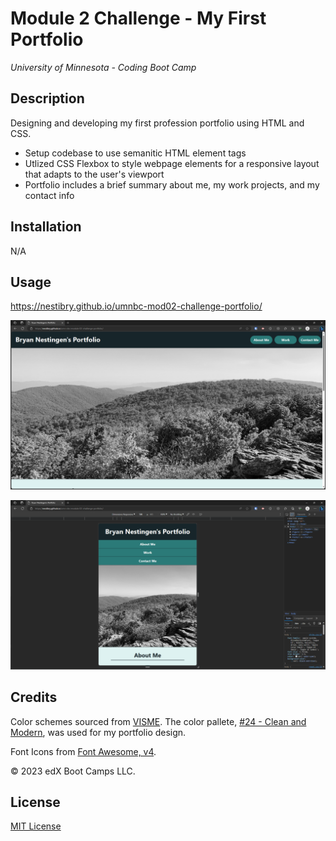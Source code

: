 # Module 2 Challenge - My First Portfolio
*University of Minnesota - Coding Boot Camp*

## Description

Designing and developing my first profession portfolio using HTML and CSS.

- Setup codebase to use semanitic HTML element tags
- Utlized CSS Flexbox to style webpage elements for a responsive layout that adapts to the user's viewport
- Portfolio includes a brief summary about me, my work projects, and my contact info 


## Installation

N/A

## Usage

https://nestibry.github.io/umnbc-mod02-challenge-portfolio/

![My First Portfolio - large screen](./_challenge-info/Assets/my-first-portfolio-background-large-screen.png)

![My First Portfolio - small screen](./_challenge-info/Assets/my-first-portfolio-background-small-screen.png)



## Credits
Color schemes sourced from [VISME](https://visme.co/blog/website-color-schemes/). The color pallete, [#24 - Clean and Modern](https://visme.co/blog/website-color-schemes/), was used for my portfolio design.

Font Icons from [Font Awesome, v4](https://fontawesome.com/v4/icons/).

© 2023 edX Boot Camps LLC.


## License

[MIT License](https://choosealicense.com/licenses/mit/)


